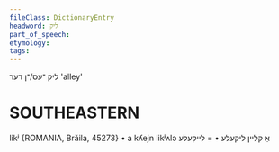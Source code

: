 ```yaml
---
fileClass: DictionaryEntry
headword: ליק
part_of_speech: 
etymology: 
tags: 
---
```

ליק
־עס/־ן
דער
'alley'

SOUTHEASTERN
==============

likʲ {ROMANIA, Brăila, 45273}
	•	a kʎejn likʲʌlə אַ קליין ליקעלע
	•	= לייקעלע
